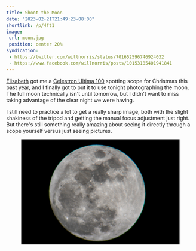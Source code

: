 ```yaml
---
title: Shoot the Moon
date: "2023-02-21T21:49:23-08:00"
shortlink: /p/4ft1
image:
 url: moon.jpg
 position: center 20%
syndication:
 - https://twitter.com/willnorris/status/701652596746924032
 - https://www.facebook.com/willnorris/posts/10153185401941841
---
```


[Elisabeth][] got me a [Celestron Ultima 100][] spotting scope for Christmas this past year, and I
finally got to put it to use tonight photographing the moon.  The full moon technically isn't until
tomorrow, but I didn't want to miss taking advantage of the clear night we were having.

I still need to practice a lot to get a really sharp image, both with the slight shakiness of the
tripod and getting the manual focus adjustment just right.  But there's still something really
amazing about seeing it directly through a scope yourself versus just seeing pictures.

[Elisabeth]: https://notsoserendipitous.com/
[Celestron Ultima 100]: http://www.celestron.com/browse-shop/sport-optics/spotting-scopes/ultima-100-45-degree-spotting-scope

<figure>
  <a href="moon.jpg"><img src="moon.jpg" alt="close-up photo of the moon"></a>
</figure>
